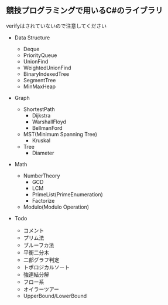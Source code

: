 ## 競技プログラミングで用いるC#のライブラリ
verifyはされていないので注意してください
  
- Data Structure
  - Deque
  - PriorityQueue
  - UnionFind
  - WeightedUnionFind
  - BinaryIndexedTree
  - SegmentTree
  - MinMaxHeap
- Graph
  - ShortestPath
    - Dijkstra
    - WarshallFloyd
    - BellmanFord
  - MST(Minimum Spanning Tree)
    - Kruskal
  - Tree
    - Diameter
- Math
  - NumberTheory
    - GCD
    - LCM
    - PrimeList(PrimeEnumeration)
    - Factorize
  - Modulo(Modulo Operation)
  
- Todo
  - コメント
  - プリム法
  - ブルーフカ法
  - 平衡二分木
  - 二部グラフ判定
  - トポロジカルソート
  - 強連結分解
  - フロー系
  - オイラーツアー
  - UpperBound/LowerBound
